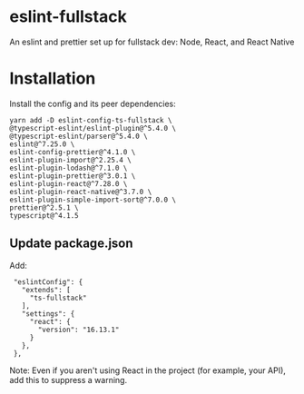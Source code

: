 # eslint-fullstack
An eslint and prettier set up for fullstack dev: Node, React, and React Native

# Installation

Install the config and its peer dependencies:

    yarn add -D eslint-config-ts-fullstack \
    @typescript-eslint/eslint-plugin@^5.4.0 \
    @typescript-eslint/parser@^5.4.0 \
    eslint@^7.25.0 \
    eslint-config-prettier@^4.1.0 \
    eslint-plugin-import@^2.25.4 \
    eslint-plugin-lodash@^7.1.0 \
    eslint-plugin-prettier@^3.0.1 \
    eslint-plugin-react@^7.28.0 \
    eslint-plugin-react-native@^3.7.0 \
    eslint-plugin-simple-import-sort@^7.0.0 \
    prettier@^2.5.1 \
    typescript@^4.1.5
    
## Update package.json

Add:

     "eslintConfig": {
       "extends": [
         "ts-fullstack"
       ],
       "settings": {
         "react": {
           "version": "16.13.1"
         }
       },
     },
     
Note: Even if you aren't using React in the project (for example, your API), add this to suppress a warning.
